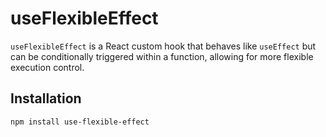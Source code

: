# useFlexibleEffect

`useFlexibleEffect` is a React custom hook that behaves like `useEffect` but can be conditionally triggered within a function, allowing for more flexible execution control.

## Installation

```bash
npm install use-flexible-effect
```
